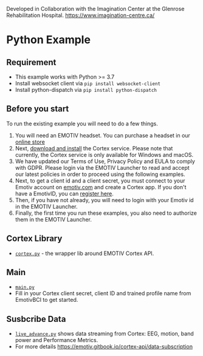 Developed in Collaboration with the Imagination Center at the Glenrose Rehabilitation Hospital. https://www.imagination-centre.ca/

# Python Example

## Requirement
- This example works with Python >= 3.7
- Install websocket client via  `pip install websocket-client`
- Install python-dispatch via `pip install python-dispatch`

## Before you start

To run the existing example you will need to do a few things.

1. You will need an EMOTIV headset.  You can purchase a headset in our [online
   store](https://www.emotiv.com/)
2. Next, [download and install](https://www.emotiv.com/developer/) the Cortex
   service.  Please note that currently, the Cortex service is only available
   for Windows and macOS.
3. We have updated our Terms of Use, Privacy Policy and EULA to comply with
   GDPR. Please login via the EMOTIV Launcher to read and accept our latest policies
   in order to proceed using the following examples.
4. Next, to get a client id and a client secret, you must connect to your
   Emotiv account on
   [emotiv.com](https://www.emotiv.com/my-account/cortex-apps/) and create a
   Cortex app. If you don't have a EmotivID, you can [register
   here](https://id.emotivcloud.com/eoidc/account/registration/).
5. Then, if you have not already, you will need to login with your Emotiv id in
   the EMOTIV Launcher.
6. Finally, the first time you run these examples, you also need to authorize
   them in the EMOTIV Launcher.

## Cortex Library
- [`cortex.py`](./cortex.py) - the wrapper lib around EMOTIV Cortex API.

## Main
- [`main.py`](./main.py)
- Fill in your Cortex client secret, client ID and trained profile name from EmotivBCI to get started.

## Susbcribe Data
- [`live_advance.py`](./live_advance.py) shows data streaming from Cortex: EEG, motion, band power and Performance Metrics.
- For more details https://emotiv.gitbook.io/cortex-api/data-subscription


